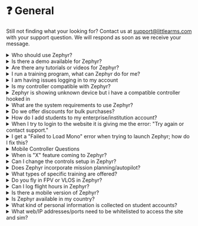 # ❓ General

Still not finding what your looking for? Contact us at [support@littlearms.com](mailto:support@littlearms.com) with your support question.  We will respond as soon as we receive your message.

<details>

<summary>Who should use Zephyr?</summary>

Anyone who is seeking to improve their drone flight skills or receive training for a specific industry. For more information on the features Zephyr has to offer please reference our [features](https://zephyr-sim.com/features).\
\
Zephyr was designed from the ground up to be a training tool for growing real world skills. The enterprise version includes the Learning Management System meant to be used in classroom, workforce development, and training program environments. It is also great for businesses to track simulated flight times and scores of internal and contracted operators.

</details>

<details>

<summary>Is there a demo available for Zephyr?</summary>

We offer a free option for individual accounts [here](https://zephyr-sim.com/individuals). We also offer a risk-free trial to enterprises that would like to explore the advantages of incorporating Zephyr into their training operations. Interested parties may request a demo by contacting us at [contact@littlearms.com](mailto:contact@littlearms.com).

</details>

<details>

<summary>Are there any tutorials or videos for Zephyr?</summary>



Most of the simulator is self contained. Instructions will show on the left side of the screen in modules and the after action reports provide information about lost points.\
Basic Tutorials:

[Zephyr Tutorial Introduction](https://youtu.be/1680wJY0hiw)

[Downloading and Installing Zephyr (Windows)](https://youtu.be/jrpL7OWAUiI)

[Reports on Free and Individual Accounts](https://youtu.be/jako7zkpwFA)

[Creating a Course and Assignments](https://youtu.be/03Z5cyeRwjE)

[Inviting Students](https://youtu.be/sZ2OG38MZy0)

[Zephyr Drone Simulator FS-i6S Setup (Updated July 2018)](https://youtu.be/TDcRAayNbqg)

[Zephyr Drone Simulator FS-T6 Setup Tutorial](https://youtu.be/hz4HkBdrZYM)

</details>

<details>

<summary>I run a training program, what can Zephyr do for me?</summary>

The learning management system (LMS) is a highly effective tool that can be utilized to increase operational efficiency of your training program. Using our web portal in combination with Zephyr Drone Simulator, instructors and operators can view data on the flights of both individuals and entire classes. More information on the features Zephyr has to offer can be found on our [features](https://zephyr-sim.com/features).\
\
Zephyr can save you both time and money by allowing you to track student progress without having to look over their shoulder. It also reduces the chances of drones being destroyed or damaged in training through operator error. Zephyr was designed to allow many students to go through training at one time, so if you have a limited number of drones that can be flown at one time, Zephyr is a great way to allow students to train as they prepare and cycle through using the physical drones. \
\
Using Zephyr also increases both instructor confidence in their students and student confidence in themselves since they will have a better foundation for how to fly and control a drone than if they jump straight into trying to fly expensive equipment in the field.

</details>

<details>

<summary>I am having issues logging in to my account</summary>

If you are getting an email/password invalid combination you may need to reset your password. If you have not logged in for an extended period of time, you may need to initiate a password reset even if you have not forgotten it. \
\
You can initiate a password reset by going to the Zephyr site at  [https://zephyr-sim.com/login](https://zephyr-sim.com/login) then clicking login in the top right, and clicking forgot password. This will generate an email with a link to finish the password reset process.\
\
Note: if you can login to the website, but not the simulator, you may still need to do a password reset.

</details>

<details>

<summary>Is my controller compatible with Zephyr?</summary>

You can find the list of the latest supported controllers [here](../../supported-controllers.md).

</details>

<details>

<summary>Zephyr is showing unknown device but i have a compatible controller hooked in</summary>

You may have another controller or HID device connected that could be conflicting with the input. These can include gamepads, joysticks, and other controllers. Please make sure to unplug any devices that could be causing the conflict (excluding mouse and keyboard).

</details>

<details>

<summary>What are the system requirements to use Zephyr?</summary>

You can find the current system requirements [here](../../system-requirements.md).

</details>

<details>

<summary>Do we offer discounts for bulk purchases?</summary>

For large enterprise/educational orders we can offer volume discounts. A minimum of 100 licenses is required in a single order for these discounts to apply. For more information on these purchases please reach out to [sales@littlearms.com](mailto:sales@littlearms.com) and we will help find the solution that is right for you.

</details>

<details>

<summary>How do I add students to my enterprise/institution account?</summary>



First you need to make sure you have licenses available. Depending on how your account is setup, you can purchase them directly through the website or by contacting our sales team.

Steps for adding students after acquiring the licenses:

1. Login to https://zephyr-sim.com/login
2. If you are not on your management page, click the Dashboard button in the top right
3. Once you are on the Dashboard, click Manage on the left
4. If you haven't created a course yet, you need to do that first. If you've created a course skip to step 8.
5. Click the courses Tab
6. Click the green Create button
7. Fill out the fields and click Create again.
8. Click the Users Tab
9. Click "Invite Student"
10. Select the course you wish for the student(s) to be assigned to
11. Enter the email(s) of your student(s), separated by commas if there are multiple
12. Click Invite and they will be sent invitation emails that will automatically tie them to your institution and course when they complete it.

</details>

<details>

<summary>When I try to login to the website it is giving me the error: "Try again or contact support."</summary>

This can sometimes occur if you are using an older or unsupported web browser such as Internet Explorer. Please try again using Chrome, Firefox, or Edge. If the problem persists, please reach out to our support team.

</details>

<details>

<summary>I get a "Failed to Load Mono" error when trying to launch Zephyr; how do I fix this?</summary>

The "Failed to Load Mono" error when launching Zephyr is usually the result of corrupted files during the download or installation process. The Little Arms Launcher has a "Scan and Repair" option that will correct this issue. To run the scan and repair, close the error dialogue box if it is still open.

1. Click the button with the 3 dots to the right of the "Launch" button on the Zephyr tab to access the options.
2. Select "Scan and Repair" This will run for a moment and clear out corrupted files. Wait for the process to finish
3. Once it completes, you should be able to click the Launch button and use Zephyr as expected

</details>

<details>

<summary>Mobile Controller Questions</summary>

Due to limited use and frequent issues, we have decided to end support for the mobile controller. If you currently use the mobile controller, you may continue to do so, but it will likely be phased out in future updates. As such, we will not be able to offer any support or troubleshooting if you encounter issues.

</details>

<details>

<summary>When is "X" feature coming to Zephyr?</summary>

Zephyr is a constantly growing and evolving training platform. We take user and customer feedback very seriously and do everything we can to make Zephyr the best drone training tool possible. If you have feedback or specific features you or your institution requires please contact us at [support@littlearms.com](mailto:support@littlearms.com).

We have also worked with schools and businesses to create content specifically for their students, employees and customers through a software development agreement. Please contact our sales team if you are interested at [sales@littlearms.com](mailto:sales@littlearms.com).

</details>

<details>

<summary>Can I change the controls setup in Zephyr?</summary>

Yes, users are able to configure the controller/transmitter to any configuration from the available channels. In the simulator there is a calibration and mapping menu where users can customize inputs to their liking.

</details>

<details>

<summary>Does Zephyr incorporate mission planning/autopilot?</summary>

Zephyr does not currently contain any auto-pilot features or mission planning. Some drone models have obstacle avoidance which can be activated.

</details>

<details>

<summary>What types of specific training are offered?</summary>

All of the modules are built strategically to provide effective training in a progressive learning environment. As the user progresses through the scenarios and modules, each module encompasses the principles learned in previous objectives, increasing the knowledge retention of the user. In most modules, users can fly in different ways or styles and still be successful. As we develop Zephyr further, we will be adding more modules for specific industries such as cinematography, surveying, inspection, and modules for first responders.

</details>

<details>

<summary>Do you fly in FPV or VLOS in Zephyr?</summary>

Both modes are displayed and accessible in Zephyr. By default, the camera can be switched in-flight by pressing the spacebar.

</details>

<details>

<summary>Can I log flight hours in Zephyr?</summary>

Zephyr logs flight time in the simulator, which is stored and can be accessed later online through the integrated learning management system. If you are idle for too long in the simulator, it will not count your report/flight time for that module. The simulator will notify you if this occurs. This is done to keep logged flight time meaningful and to accurately report the amount of time a user flies in the simulator.

We also have an optional integration with [Drone Logbook](../../integrations/drone-logbook.md) where you can send your reports automatically from Zephyr to the [Drone Logbook](../../integrations/drone-logbook.md) system to be included in your simulated flight time.

</details>

<details>

<summary>Is there a mobile version of Zephyr?</summary>

No, Zephyr is a PC and Mac based platform. There is a free mobile controller available for Zephyr, but this is simply a touch screen controller that can be connected via your internet network and does not run the entire simulator platform on the mobile device.

</details>

<details>

<summary>Is Zephyr available in my country?</summary>

For the majority of countries, the answer is yes. However, please be aware that Zephyr is currently localized to the United States and focuses on the US Federal Aviation Administration laws and regulations.  You can find the complete list of countries Zephyr is [NOT AVAILABLE here.](../../country-availability.md)

</details>

<details>

<summary>What kind of personal information is collected on student accounts?</summary>

The only information that’s required to register an account on Zephyr is an email. First Name/Last Name/Date of Birth is optional

</details>

<details>

<summary>What web/IP addresses/ports need to be whitelisted to access the site and sim?</summary>

* littlearms.com
* \*.littlearms.com
* zephyr-sim.com
* \*.zephyr-sim.com
* https://littlearms.us.auth0.com
* port 443

</details>
